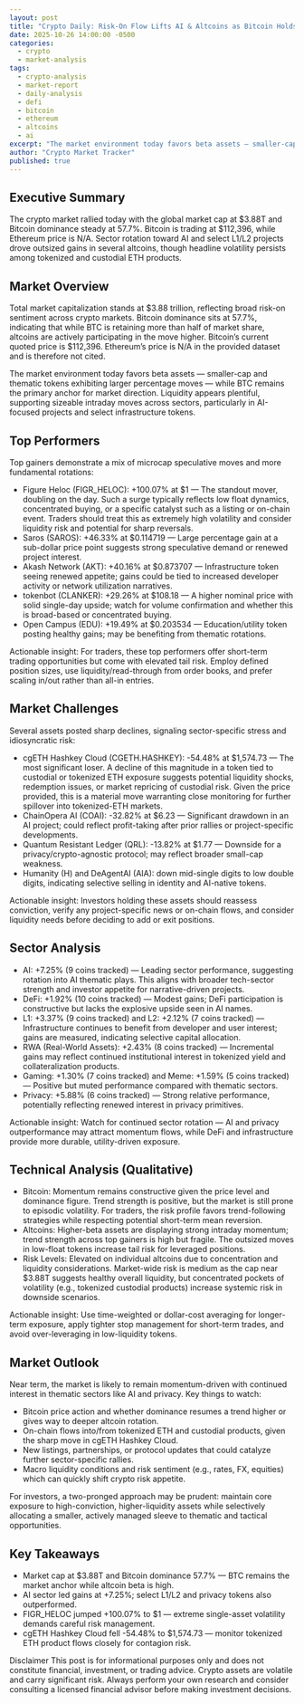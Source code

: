 ```yaml
---
layout: post
title: "Crypto Daily: Risk-On Flow Lifts AI & Altcoins as Bitcoin Holds Strength"
date: 2025-10-26 14:00:00 -0500
categories:
  - crypto
  - market-analysis
tags:
  - crypto-analysis
  - market-report
  - daily-analysis
  - defi
  - bitcoin
  - ethereum
  - altcoins
  - ai
excerpt: "The market environment today favors beta assets — smaller-cap and thematic tokens exhibiting larger percentage moves — while BTC remains the primary anchor for ..."
author: "Crypto Market Tracker"
published: true
---
```


## Executive Summary
The crypto market rallied today with the global market cap at $3.88T and Bitcoin dominance steady at 57.7%. Bitcoin is trading at $112,396, while Ethereum price is N/A. Sector rotation toward AI and select L1/L2 projects drove outsized gains in several altcoins, though headline volatility persists among tokenized and custodial ETH products.

## Market Overview
Total market capitalization stands at $3.88 trillion, reflecting broad risk-on sentiment across crypto markets. Bitcoin dominance sits at 57.7%, indicating that while BTC is retaining more than half of market share, altcoins are actively participating in the move higher. Bitcoin’s current quoted price is $112,396. Ethereum’s price is N/A in the provided dataset and is therefore not cited.

The market environment today favors beta assets — smaller-cap and thematic tokens exhibiting larger percentage moves — while BTC remains the primary anchor for market direction. Liquidity appears plentiful, supporting sizeable intraday moves across sectors, particularly in AI-focused projects and select infrastructure tokens.

## Top Performers
Top gainers demonstrate a mix of microcap speculative moves and more fundamental rotations:

- Figure Heloc (FIGR_HELOC): +100.07% at $1 — The standout mover, doubling on the day. Such a surge typically reflects low float dynamics, concentrated buying, or a specific catalyst such as a listing or on-chain event. Traders should treat this as extremely high volatility and consider liquidity risk and potential for sharp reversals.
- Saros (SAROS): +46.33% at $0.114719 — Large percentage gain at a sub-dollar price point suggests strong speculative demand or renewed project interest.
- Akash Network (AKT): +40.16% at $0.873707 — Infrastructure token seeing renewed appetite; gains could be tied to increased developer activity or network utilization narratives.
- tokenbot (CLANKER): +29.26% at $108.18 — A higher nominal price with solid single-day upside; watch for volume confirmation and whether this is broad-based or concentrated buying.
- Open Campus (EDU): +19.49% at $0.203534 — Education/utility token posting healthy gains; may be benefiting from thematic rotations.

Actionable insight: For traders, these top performers offer short-term trading opportunities but come with elevated tail risk. Employ defined position sizes, use liquidity/read-through from order books, and prefer scaling in/out rather than all-in entries.

## Market Challenges
Several assets posted sharp declines, signaling sector-specific stress and idiosyncratic risk:

- cgETH Hashkey Cloud (CGETH.HASHKEY): -54.48% at $1,574.73 — The most significant loser. A decline of this magnitude in a token tied to custodial or tokenized ETH exposure suggests potential liquidity shocks, redemption issues, or market repricing of custodial risk. Given the price provided, this is a material move warranting close monitoring for further spillover into tokenized-ETH markets.
- ChainOpera AI (COAI): -32.82% at $6.23 — Significant drawdown in an AI project; could reflect profit-taking after prior rallies or project-specific developments.
- Quantum Resistant Ledger (QRL): -13.82% at $1.77 — Downside for a privacy/crypto-agnostic protocol; may reflect broader small-cap weakness.
- Humanity (H) and DeAgentAI (AIA): down mid-single digits to low double digits, indicating selective selling in identity and AI-native tokens.

Actionable insight: Investors holding these assets should reassess conviction, verify any project-specific news or on-chain flows, and consider liquidity needs before deciding to add or exit positions.

## Sector Analysis
- AI: +7.25% (9 coins tracked) — Leading sector performance, suggesting rotation into AI thematic plays. This aligns with broader tech-sector strength and investor appetite for narrative-driven projects.
- DeFi: +1.92% (10 coins tracked) — Modest gains; DeFi participation is constructive but lacks the explosive upside seen in AI names.
- L1: +3.37% (9 coins tracked) and L2: +2.12% (7 coins tracked) — Infrastructure continues to benefit from developer and user interest; gains are measured, indicating selective capital allocation.
- RWA (Real-World Assets): +2.43% (8 coins tracked) — Incremental gains may reflect continued institutional interest in tokenized yield and collateralization products.
- Gaming: +1.30% (7 coins tracked) and Meme: +1.59% (5 coins tracked) — Positive but muted performance compared with thematic sectors.
- Privacy: +5.88% (6 coins tracked) — Strong relative performance, potentially reflecting renewed interest in privacy primitives.

Actionable insight: Watch for continued sector rotation — AI and privacy outperformance may attract momentum flows, while DeFi and infrastructure provide more durable, utility-driven exposure.

## Technical Analysis (Qualitative)
- Bitcoin: Momentum remains constructive given the price level and dominance figure. Trend strength is positive, but the market is still prone to episodic volatility. For traders, the risk profile favors trend-following strategies while respecting potential short-term mean reversion.
- Altcoins: Higher-beta assets are displaying strong intraday momentum; trend strength across top gainers is high but fragile. The outsized moves in low-float tokens increase tail risk for leveraged positions.
- Risk Levels: Elevated on individual altcoins due to concentration and liquidity considerations. Market-wide risk is medium as the cap near $3.88T suggests healthy overall liquidity, but concentrated pockets of volatility (e.g., tokenized custodial products) increase systemic risk in downside scenarios.

Actionable insight: Use time-weighted or dollar-cost averaging for longer-term exposure, apply tighter stop management for short-term trades, and avoid over-leveraging in low-liquidity tokens.

## Market Outlook
Near term, the market is likely to remain momentum-driven with continued interest in thematic sectors like AI and privacy. Key things to watch:
- Bitcoin price action and whether dominance resumes a trend higher or gives way to deeper altcoin rotation.
- On-chain flows into/from tokenized ETH and custodial products, given the sharp move in cgETH Hashkey Cloud.
- New listings, partnerships, or protocol updates that could catalyze further sector-specific rallies.
- Macro liquidity conditions and risk sentiment (e.g., rates, FX, equities) which can quickly shift crypto risk appetite.

For investors, a two-pronged approach may be prudent: maintain core exposure to high-conviction, higher-liquidity assets while selectively allocating a smaller, actively managed sleeve to thematic and tactical opportunities.

## Key Takeaways
- Market cap at $3.88T and Bitcoin dominance 57.7% — BTC remains the market anchor while altcoin beta is high.
- AI sector led gains at +7.25%; select L1/L2 and privacy tokens also outperformed.
- FIGR_HELOC jumped +100.07% to $1 — extreme single-asset volatility demands careful risk management.
- cgETH Hashkey Cloud fell -54.48% to $1,574.73 — monitor tokenized ETH product flows closely for contagion risk.

Disclaimer
This post is for informational purposes only and does not constitute financial, investment, or trading advice. Crypto assets are volatile and carry significant risk. Always perform your own research and consider consulting a licensed financial advisor before making investment decisions.